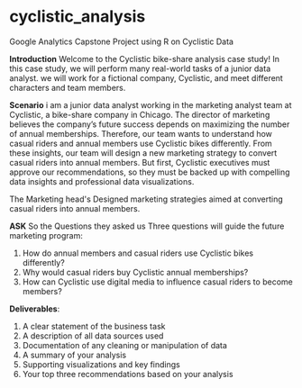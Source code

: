 # cyclistic_analysis
Google Analytics Capstone Project using R on Cyclistic Data

**Introduction**
Welcome to the Cyclistic bike-share analysis case study! In this case study, we will perform many real-world tasks of a junior
data analyst. we will work for a fictional company, Cyclistic, and meet different characters and team members. 

**Scenario**
i am a junior data analyst working in the marketing analyst team at Cyclistic, a bike-share company in Chicago. The director
of marketing believes the company’s future success depends on maximizing the number of annual memberships. Therefore,
our team wants to understand how casual riders and annual members use Cyclistic bikes differently. From these insights,
our team will design a new marketing strategy to convert casual riders into annual members. But first, Cyclistic executives
must approve our recommendations, so they must be backed up with compelling data insights and professional data
visualizations.

The Marketing head's Designed marketing strategies aimed at converting casual riders into annual members.

**ASK**
So the Questions they asked us
Three questions will guide the future marketing program:
1. How do annual members and casual riders use Cyclistic bikes differently?
2. Why would casual riders buy Cyclistic annual memberships?
3. How can Cyclistic use digital media to influence casual riders to become members?

**Deliverables**:

1. A clear statement of the business task
2. A description of all data sources used
3. Documentation of any cleaning or manipulation of data
4. A summary of your analysis
5. Supporting visualizations and key findings
6. Your top three recommendations based on your analysis
